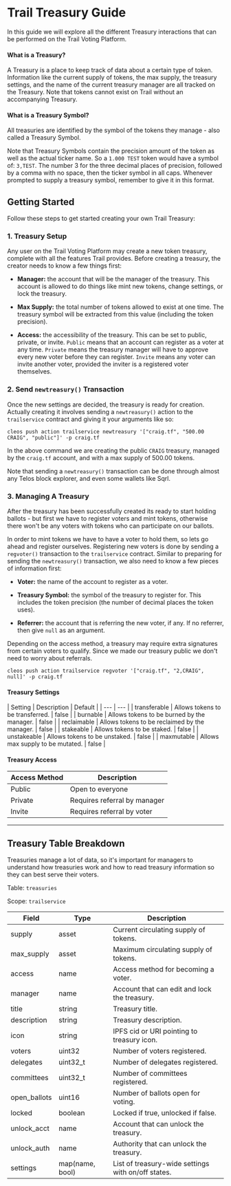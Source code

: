 # Trail Treasury Guide

In this guide we will explore all the different Treasury interactions that can be performed on the Trail Voting Platform.

#### What is a Treasury?

A Treasury is a place to keep track of data about a certain type of token. Information like the current supply of tokens, the max supply, the treasury settings, and the name of the current treasury manager are all tracked on the Treasury. Note that tokens cannot exist on Trail without an accompanying Treasury.

#### What is a Treasury Symbol?

All treasuries are identified by the symbol of the tokens they manage - also called a Treasury Symbol. 

Note that Treasury Symbols contain the precision amount of the token as well as the actual ticker name. So a `1.000 TEST` token would have a symbol of: `3,TEST`. The number 3 for the three decimal places of precision, followed by a comma with no space, then the ticker symbol in all caps. Whenever prompted to supply a treasury symbol, remember to give it in this format.

## Getting Started

Follow these steps to get started creating your own Trail Treasury:

### 1. Treasury Setup

Any user on the Trail Voting Platform may create a new token treasury, complete with all the features Trail provides. Before creating a treasury, the creator needs to know a few things first: 

- **Manager:** the account that will be the manager of the treasury. This account is allowed to do things like mint new tokens, change settings, or lock the treasury.

- **Max Supply:** the total number of tokens allowed to exist at one time. The treasury symbol will be extracted from this value (including the token precision).

- **Access:** the accessibility of the treasury. This can be set to public, private, or invite. `Public` means that an account can register as a voter at any time. `Private` means the treasury manager will have to approve every new voter before they can register. `Invite` means any voter can invite another voter, provided the inviter is a registered voter themselves.

### 2. Send `newtreasury()` Transaction

Once the new settings are decided, the treasury is ready for creation. Actually creating it involves sending a `newtreasury()` action to the `trailservice` contract and giving it your arguments like so:

```
cleos push action trailservice newtreasury '["craig.tf", "500.00 CRAIG", "public"]' -p craig.tf
```

In the above command we are creating the public `CRAIG` treasury, managed by the `craig.tf` account, and with a max supply of 500.00 tokens.

Note that sending a `newtreasury()` transaction can be done through almost any Telos block explorer, and even some wallets like Sqrl.

### 3. Managing A Treasury

After the treasury has been successfully created its ready to start holding ballots - but first we have to register voters and mint tokens, otherwise there won't be any voters with tokens who can participate on our ballots.

In order to mint tokens we have to have a voter to hold them, so lets go ahead and register ourselves. Registering new voters is done by sending a `regvoter()` transaction to the `trailservice` contract. Similar to preparing for sending the `newtreasury()` transaction, we also need to know a few pieces of information first:

- **Voter:** the name of the account to register as a voter.

- **Treasury Symbol:** the symbol of the treasury to register for. This includes the token precision (the number of decimal places the token uses).

- **Referrer:** the account that is referring the new voter, if any. If no referrer, then give `null` as an argument.

Depending on the access method, a treasury may require extra signatures from certain voters to qualify. Since we made our treasury public we don't need to worry about referrals.

```
cleos push action trailservice regvoter '["craig.tf", "2,CRAIG", null]' -p craig.tf
```

#### Treasury Settings

| Setting | Description | Default |
| --- | --- |
| transferable | Allows tokens to be transferred. | false |
| burnable | Allows tokens to be burned by the manager. | false |
| reclaimable | Allows tokens to be reclaimed by the manager. | false |
| stakeable | Allows tokens to be staked. | false |
| unstakeable | Allows tokens to be unstaked. | false |
| maxmutable | Allows max supply to be mutated. | false |

#### Treasury Access

| Access Method | Description |
| --- | --- |
| Public | Open to everyone |
| Private | Requires referral by manager |
| Invite | Requires referral by voter |

-----

## Treasury Table Breakdown

Treasuries manage a lot of data, so it's important for managers to understand how treasuries work and how to read treasury information so they can best serve their voters.

Table: `treasuries`

Scope: `trailservice`

| Field | Type | Description |
| --- | --- | --- |
| supply | asset | Current circulating supply of tokens. |
| max_supply | asset | Maximum circulating supply of tokens. |
| access | name | Access method for becoming a voter. |
| manager | name | Account that can edit and lock the treasury. |
| title | string | Treasury title. |
| description | string | Treasury description. |
| icon | string | IPFS cid or URI pointing to treasury icon. |
| voters | uint32 | Number of voters registered. |
| delegates | uint32_t | Number of delegates registered. |
| committees | uint32_t | Number of committees registered. |
| open_ballots | uint16 | Number of ballots open for voting. |
| locked | boolean | Locked if true, unlocked if false. |
| unlock_acct | name | Account that can unlock the treasury. |
| unlock_auth | name | Authority that can unlock the treasury. |
| settings | map(name, bool) | List of treasury-wide settings with on/off states. |
